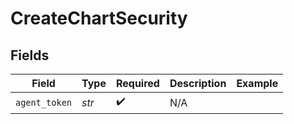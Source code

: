 # CreateChartSecurity


## Fields

| Field              | Type               | Required           | Description        | Example            |
| ------------------ | ------------------ | ------------------ | ------------------ | ------------------ |
| `agent_token`      | *str*              | :heavy_check_mark: | N/A                |                    |
